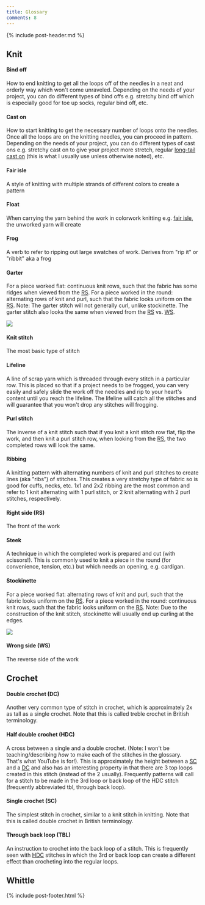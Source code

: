 ```yaml
---
title: Glossary
comments: 8
---
```


{% include post-header.md %}

## Knit

#### Bind off
How to end knitting to get all the loops off of the needles in a neat and orderly way which won't come unraveled. Depending on the needs of your project, you can do different types of bind offs e.g. stretchy bind off which is especially good for toe up socks, regular bind off, etc. 

#### Cast on
How to start knitting to get the necessary number of loops onto the needles. Once all the loops are on the knitting needles, you can proceed in pattern. Depending on the needs of your project, you can do different types of cast ons e.g. stretchy cast on to give your project more stretch, regular [long-tail cast on](https://www.youtube.com/watch?v=9vMQ0IpvpSo&t=76s) (this is what I usually use unless otherwise noted), etc. 

#### Fair isle
A style of knitting with multiple strands of different colors to create a pattern

#### Float
When carrying the yarn behind the work in colorwork knitting e.g. [fair isle](#fair-isle), the unworked yarn will create 

#### Frog
A verb to refer to ripping out large swatches of work. Derives from "rip it" or "ribbit" aka a frog

#### Garter
For a piece worked flat: continuous knit rows, such that the fabric has some ridges when viewed from the [RS](#right-side-rs). For a piece worked in the round: alternating rows of knit and purl, such that the fabric looks uniform on the [RS](#right-side-rs). Note: The garter stitch will not generally curl, unlike stockinette. The garter stitch also looks the same when viewed from the [RS](#right-side-rs) vs. [WS](#wrong-side-ws).

<img src="https://www.thesprucecrafts.com/thmb/YtInpwEyvnmOIwyroeVUY7_j4RQ=/2489x1867/smart/filters:no_upscale()/GarterStitch1-5af0e8ab04d1cf00370b6808.jpg" style="max-width: 80%" />

#### Knit stitch
The most basic type of stitch

#### Lifeline
A line of scrap yarn which is threaded through every stitch in a particular row. This is placed so that if a project needs to be frogged, you can very easily and safely slide the work off the needles and rip to your heart's content until you reach the lifeline. The lifeline will catch all the stitches and will guarantee that you won't drop any stitches will frogging. 

#### Purl stitch 
The inverse of a knit stitch such that if you knit a knit stitch row flat, flip the work, and then knit a purl stitch row, when looking from the [RS](#right-side-rs), the two completed rows will look the same.

#### Ribbing
A knitting pattern with alternating numbers of knit and purl stitches to create lines (aka "ribs") of stitches. This creates a very stretchy type of fabric so is good for cuffs, necks, etc. 1x1 and 2x2 ribbing are the most common and refer to 1 knit alternating with 1 purl stitch, or 2 knit alternating with 2 purl stitches, respectively. 

#### Right side (RS)
The front of the work

#### Steek
A technique in which the completed work is prepared and cut (with scissors!). This is commonly used to knit a piece in the round (for convenience, tension, etc.) but which needs an opening, e.g. cardigan. 

#### Stockinette 
For a piece worked flat: alternating rows of knit and purl, such that the fabric looks uniform on the [RS](#right-side-rs). For a piece worked in the round: continuous knit rows, such that the fabric looks uniform on the [RS](#right-side-rs). Note: Due to the construction of the knit stitch, stockinette will usually end up curling at the edges.

<img src="https://sheepandstitch.com/wp-content/uploads/2018/12/stockinette-stitch-knitting-front-back.jpg" style="max-width: 80%" />

#### Wrong side (WS)
The reverse side of the work

## Crochet

#### Double crochet (DC) 
Another very common type of stitch in crochet, which is approximately 2x as tall as a single crochet. Note that this is called treble crochet in British terminology. 

#### Half double crochet (HDC) 
A cross between a single and a double crochet. (Note: I won't be teaching/describing *how* to make each of the stitches in the glossary. That's what YouTube is for!). This is approximately the height between a [SC](#single-crochet-sc) and a [DC](#double-crochet-dc) and also has an interesting property in that there are 3 top loops created in this stitch (instead of the 2 usually). Frequently patterns will call for a stitch to be made in the 3rd loop or back loop of the HDC stitch (frequently abbreviated tbl, through back loop).

#### Single crochet (SC)
The simplest stitch in crochet, similar to a knit stitch in knitting. Note that this is called double crochet in British terminology. 

#### Through back loop (TBL) 
An instruction to crochet into the back loop of a stitch. This is frequently seen with [HDC](#half-double-crochet-hdc) stitches in which the 3rd or back loop can create a different effect than crocheting into the regular loops. 

## Whittle


{% include post-footer.html %}
